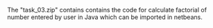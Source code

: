 The "task_03.zip" contains contains the code for calculate factorial of number entered by user in Java which can be imported in netbeans.
